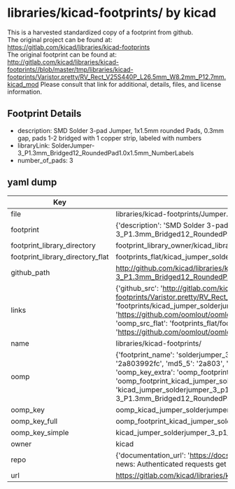 # libraries/kicad-footprints/ by kicad  
This is a harvested standardized copy of a footprint from github.  
The original project can be found at:  
https://gitlab.com/kicad/libraries/kicad-footprints  
The original footprint can be found at:
http://gitlab.com/kicad/libraries/kicad-footprints//blob/master/tmp/libraries/kicad-footprints/Varistor.pretty/RV_Rect_V25S440P_L26.5mm_W8.2mm_P12.7mm.kicad_mod
Please consult that link for additional, details, files, and license information.  
## Footprint Details
* description: SMD Solder 3-pad Jumper, 1x1.5mm rounded Pads, 0.3mm gap, pads 1-2 bridged with 1 copper strip, labeled with numbers  
* libraryLink: SolderJumper-3_P1.3mm_Bridged12_RoundedPad1.0x1.5mm_NumberLabels  
* number_of_pads: 3  
## yaml dump  
| Key | Value |  
| --- | --- |  
| file | libraries/kicad-footprints/Jumper.pretty/SolderJumper-3_P1.3mm_Bridged12_RoundedPad1.0x1.5mm_NumberLabels.kicad_mod |  
| footprint | {'description': 'SMD Solder 3-pad Jumper, 1x1.5mm rounded Pads, 0.3mm gap, pads 1-2 bridged with 1 copper strip, labeled with numbers', 'libraryLink': 'SolderJumper-3_P1.3mm_Bridged12_RoundedPad1.0x1.5mm_NumberLabels', 'number_of_pads': 3} |  
| footprint_library_directory | footprint_library_owner/kicad_libraries/kicad-footprints/ |  
| footprint_library_directory_flat | footprints_flat/kicad_jumper_solderjumper_3_p1_3mm_bridged12_roundedpad1_0x1_5mm_numberlabels/working |  
| github_path | http://github.com/kicad/libraries/kicad-footprints//blob/master/tmp/libraries/kicad-footprints/Jumper.pretty/SolderJumper-3_P1.3mm_Bridged12_RoundedPad1.0x1.5mm_NumberLabels.kicad_mod |  
| links | {'github_src': 'http://gitlab.com/kicad/libraries/kicad-footprints//blob/master/tmp/libraries/kicad-footprints/Varistor.pretty/RV_Rect_V25S440P_L26.5mm_W8.2mm_P12.7mm.kicad_mod', 'github_src_repo': 'https://gitlab.com/kicad/libraries/kicad-footprints', 'oomp_bot': 'footprints/kicad_jumper_solderjumper_3_p1_3mm_bridged12_roundedpad1_0x1_5mm_numberlabels/working', 'oomp_bot_github': 'https://github.com/oomlout/oomlout_oomp_footprint_bot/tree/main/footprints/kicad_jumper_solderjumper_3_p1_3mm_bridged12_roundedpad1_0x1_5mm_numberlabels/working', 'oomp_src_flat': 'footprints_flat/footprints_flat/kicad_jumper_solderjumper_3_p1_3mm_bridged12_roundedpad1_0x1_5mm_numberlabels/working', 'oomp_src_flat_github': 'https://github.com/oomlout/oomlout_oomp_footprint_src/tree/main/footprints_flat/kicad_jumper_solderjumper_3_p1_3mm_bridged12_roundedpad1_0x1_5mm_numberlabels/working'} |  
| name | libraries/kicad-footprints/ |  
| oomp | {'footprint_name': 'solderjumper_3_p1_3mm_bridged12_roundedpad1_0x1_5mm_numberlabels', 'library_name': 'jumper', 'md5': '2a803992fc7958a457fafcc05cb3091a', 'md5_10': '2a803992fc', 'md5_5': '2a803', 'md5_6': '2a8039', 'oomp_key': 'oomp_kicad_jumper_solderjumper_3_p1_3mm_bridged12_roundedpad1_0x1_5mm_numberlabels', 'oomp_key_extra': 'oomp_footprint_kicad_jumper_solderjumper_3_p1_3mm_bridged12_roundedpad1_0x1_5mm_numberlabels', 'oomp_key_full': 'oomp_footprint_kicad_jumper_solderjumper_3_p1_3mm_bridged12_roundedpad1_0x1_5mm_numberlabels_2a8039', 'oomp_key_simple': 'kicad_jumper_solderjumper_3_p1_3mm_bridged12_roundedpad1_0x1_5mm_numberlabels', 'original_filename': 'libraries/kicad-footprints/Jumper.pretty/SolderJumper-3_P1.3mm_Bridged12_RoundedPad1.0x1.5mm_NumberLabels.kicad_mod', 'owner_name': 'kicad'} |  
| oomp_key | oomp_kicad_jumper_solderjumper_3_p1_3mm_bridged12_roundedpad1_0x1_5mm_numberlabels |  
| oomp_key_full | oomp_footprint_kicad_jumper_solderjumper_3_p1_3mm_bridged12_roundedpad1_0x1_5mm_numberlabels |  
| oomp_key_simple | kicad_jumper_solderjumper_3_p1_3mm_bridged12_roundedpad1_0x1_5mm_numberlabels |  
| owner | kicad |  
| repo | {'documentation_url': 'https://docs.github.com/rest/overview/resources-in-the-rest-api#rate-limiting', 'message': "API rate limit exceeded for 84.66.173.59. (But here's the good news: Authenticated requests get a higher rate limit. Check out the documentation for more details.)"} |  
| url | https://gitlab.com/kicad/libraries/kicad-footprints |  

